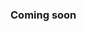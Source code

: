 ### Coming soon
<!-- 

---

# **TezX + Deno: High-Performance Backend Framework**

TezX is a high-performance, lightweight backend framework designed for speed, scalability, and flexibility. This guide walks you through the setup and configuration of **TezX** with **Deno** for a seamless and efficient development experience.

---

## 🚀 **Getting Started**

### 1. **Install Deno**

To install **Deno**, use the following commands based on your platform:

#### For Unix-based systems

```bash
curl -fsSL https://deno.land/x/install/install.sh | sh
```

#### For macOS (using Homebrew)

```bash
brew install deno
```

Verify the installation:

```bash
deno --version
```

### 2. **Create a New Project**

Set up a new project directory:

```bash
mkdir tezx-deno-app && cd tezx-deno-app
```

### 3. **Initialize the Project**

In **Deno**, dependencies are managed with the `deps.ts` file. Create the file and import the necessary TezX modules:

Create `deps.ts`:

```typescript
export { TezX, loadEnv, logger, denoAdapter } from "https://deno.land/x/tezx/mod.ts";
```

### 4. **Set Up Environment Variables**

Deno requires explicit permission to access environment variables. Create a `.env` file in the root of your project:

Create `.env`:

```env
PORT=3000
NODE_ENV=development
SECRET_KEY=your_secure_key_here
```

---

## 📂 **Project Structure**

The recommended project structure is as follows:

```
.
├── src/
│   ├── index.ts       # Main application file
│   └── env.ts         # Environment configuration
├── public/            # Static assets
├── .env               # Environment variables
├── deps.ts            # External dependencies
└── deno.json          # Deno configuration
```

---

## 💻 **Setting Up the Server**

Create a `src/index.ts` file and initialize the TezX server with Deno:

```typescript
import { TezX, loadEnv, logger, denoAdapter } from "../deps.ts";

const env = loadEnv();
const server = new TezX({
  logger: logger,
  env: env,
});

server.get("/", (ctx) => {
  return ctx.text("Hello, TezX on Deno!");
});

denoAdapter(server).listen(env.PORT, () => {
  console.log(`🚀 Server running at http://localhost:${env.PORT}`);
});
```

---

## ▶️ **Running the Server**

To start the server, run the following command:

```bash
deno run --allow-net --allow-read --allow-env src/index.ts
```

For **hot reloading** during development, install **denon**:

```bash
deno install -qAf --unstable https://deno.land/x/denon/denon.ts
```

Run the server with hot reload:

```bash
denon start
```

---

## 📦 **Building & Deploying**

### 1. **Compile the Project**

To compile the project to a single executable, use the following command:

```bash
deno compile --allow-net --allow-read --allow-env -o dist/app src/index.ts
```

### 2. **Run the Compiled File**

Once compiled, run the generated executable:

```bash
./dist/app
```

---

## 🔥 **Advanced Features**

### 1. **Static File Serving**

To serve static files, use the following code:

```typescript
server.static("./public", {
  cacheControl: "public, max-age=31536000",
  headers: {
    "X-Custom-Header": "static-file",
  },
});
```

### 2. **Enable CORS**

To enable **CORS** (Cross-Origin Resource Sharing) for your application, use this:

```typescript
import { cors } from "../deps.ts";

server.use(
  cors({
    origin: ["http://localhost:3000"],
    methods: ["GET", "POST"],
  })
);
```

### 3. **Custom Middleware**

For custom middleware functionality:

```typescript
server.use(async (ctx, next) => {
  console.log(`[${new Date().toISOString()}] ${ctx.method} ${ctx.pathname}`);
  return next();
});
```

---

## 🚀 **Deploying with Deno**

### 1. **Deploy on Deno Deploy**

Deno provides an easy way to deploy your application to the cloud using **Deno Deploy**:

1. Install the **Deno Deploy CLI**:

```bash
curl -fsSL https://deno.land/x/deploy/install.sh | sh
```

2. Deploy your project:

```bash
deno deploy
```

### 2. **Deploy with Docker**

To deploy with **Docker**, create a `Dockerfile` in your project root:

```Dockerfile
FROM denoland/deno:latest
WORKDIR /app
COPY . .
CMD ["deno", "run", "--allow-net", "--allow-read", "--allow-env", "src/index.ts"]
```

Build and run the Docker container:

```bash
docker build -t tezx-deno .
docker run -p 3000:3000 tezx-deno
```

---

## ⚠️ **Troubleshooting**

| **Issue**                           | **Solution**                                 |
| ------------------------------------ | -------------------------------------------- |
| `Module not found`                  | Check if `deps.ts` is correctly imported.    |
| `Port already in use`               | Change the `PORT` value in `.env`.           |
| `Permission Denied`                 | Ensure you have the necessary `--allow` flags. |

---

🚀 **TezX + Deno: Fast, Lightweight, and Secure!**

---

-->

